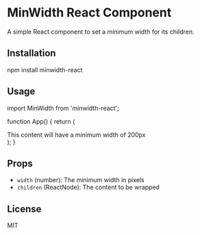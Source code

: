 # MinWidth React Component

A simple React component to set a minimum width for its children.

## Installation

npm install minwidth-react

## Usage

import MinWidth from 'minwidth-react';

function App() {
return (
<MinWidth size={200}>
<div>This content will have a minimum width of 200px</div>
</MinWidth>
);
}

## Props

- `width` (number): The minimum width in pixels
- `children` (ReactNode): The content to be wrapped

## License

MIT
